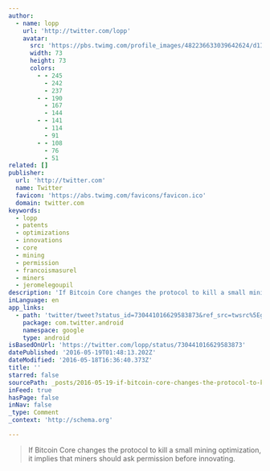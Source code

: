 ```yaml
---
author:
  - name: lopp
    url: 'http://twitter.com/lopp'
    avatar:
      src: 'https://pbs.twimg.com/profile_images/482236633039642624/d1IfczG4_bigger.jpeg'
      width: 73
      height: 73
      colors:
        - - 245
          - 242
          - 237
        - - 190
          - 167
          - 144
        - - 141
          - 114
          - 91
        - - 108
          - 76
          - 51
related: []
publisher:
  url: 'http://twitter.com'
  name: Twitter
  favicon: 'https://abs.twimg.com/favicons/favicon.ico'
  domain: twitter.com
keywords:
  - lopp
  - patents
  - optimizations
  - innovations
  - core
  - mining
  - permission
  - francoismasurel
  - miners
  - jeromelegoupil
description: 'If Bitcoin Core changes the protocol to kill a small mining optimization, it implies that miners should ask permission before innovating.'
inLanguage: en
app_links:
  - path: 'twitter/tweet?status_id=730441016629583873&ref_src=twsrc%5Egoogle%7Ctwcamp%5Eandroidseo%7Ctwgr%5Estatus%7Ctwterm%5E730441016629583873'
    package: com.twitter.android
    namespace: google
    type: android
isBasedOnUrl: 'https://twitter.com/lopp/status/730441016629583873'
datePublished: '2016-05-19T01:48:13.202Z'
dateModified: '2016-05-18T16:36:40.373Z'
title: ''
starred: false
sourcePath: _posts/2016-05-19-if-bitcoin-core-changes-the-protocol-to-kill-a-small-mining.md
inFeed: true
hasPage: false
inNav: false
_type: Comment
_context: 'http://schema.org'

---
```

> If Bitcoin Core changes the protocol to kill a small mining optimization, it implies that miners should ask permission before innovating.